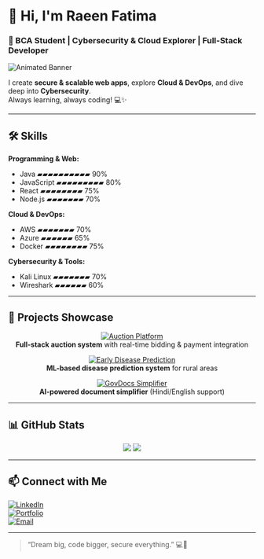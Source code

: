 # 👋 Hi, I'm Raeen Fatima
### 🚀 BCA Student | Cybersecurity & Cloud Explorer | Full-Stack Developer

![Animated Banner](https://raw.githubusercontent.com/raeen-fatima/assets/main/animated-banner.gif)

I create **secure & scalable web apps**, explore **Cloud & DevOps**, and dive deep into **Cybersecurity**.  
Always learning, always coding! 💻✨

---

## 🛠️ Skills

**Programming & Web:**  
- Java       ▰▰▰▰▰▰▰▰▰▰ 90%  
- JavaScript ▰▰▰▰▰▰▰▰▰ 80%  
- React      ▰▰▰▰▰▰▰▰ 75%  
- Node.js    ▰▰▰▰▰▰▰ 70%  

**Cloud & DevOps:**  
- AWS        ▰▰▰▰▰▰▰ 70%  
- Azure      ▰▰▰▰▰▰ 65%  
- Docker     ▰▰▰▰▰▰▰▰ 75%  

**Cybersecurity & Tools:**  
- Kali Linux ▰▰▰▰▰▰▰ 70%  
- Wireshark  ▰▰▰▰▰▰ 60%  

---

## 🚀 Projects Showcase

<div align="center">

[![Auction Platform](https://raw.githubusercontent.com/raeen-fatima/assets/main/auction-platform.png)](https://github.com/raeen-fatima/auction-platform)  
**Full-stack auction system** with real-time bidding & payment integration  

[![Early Disease Prediction](https://raw.githubusercontent.com/raeen-fatima/assets/main/disease-prediction.png)](https://github.com/raeen-fatima/early-disease-prediction)  
**ML-based disease prediction system** for rural areas  

[![GovDocs Simplifier](https://raw.githubusercontent.com/raeen-fatima/assets/main/govdocs.png)](https://github.com/raeen-fatima/govdocs-simplifier)  
**AI-powered document simplifier** (Hindi/English support)

</div>

---

## 📊 GitHub Stats

<div align="center">
<img src="https://github-readme-stats.vercel.app/api?username=raeen-fatima&show_icons=true&theme=radical" />
<img src="https://github-readme-streak-stats.herokuapp.com/?user=raeen-fatima&theme=radical" />
</div>

---

## 📫 Connect with Me

[![LinkedIn](https://img.shields.io/badge/LinkedIn-0A66C2?style=for-the-badge&logo=linkedin&logoColor=white)](https://www.linkedin.com/in/raeen-fatima)  
[![Portfolio](https://img.shields.io/badge/Portfolio-FF6F61?style=for-the-badge&logo=firefoxbrowser&logoColor=white)](https://raeen-fatima.github.io)  
[![Email](https://img.shields.io/badge/Email-D14836?style=for-the-badge&logo=gmail&logoColor=white)](mailto:raeen@example.com)

---

> “Dream big, code bigger, secure everything.” 💻🔐
